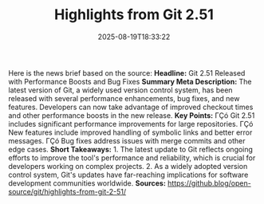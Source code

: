 ﻿---
title: "Highlights from Git 2.51"
date: "2025-08-19T18:33:22"
category: "Markets"
summary: ""
slug: "highlights from git 251"
source_urls:
  - "https://github.blog/open-source/git/highlights-from-git-2-51/"
seo:
  title: "Highlights from Git 2.51 | Hash n Hedge"
  description: ""
  keywords: ["news", "markets", "brief"]
---
Here is the news brief based on the source:  **Headline:** Git 2.51 Released with Performance Boosts and Bug Fixes  **Summary Meta Description:** The latest version of Git, a widely used version control system, has been released with several performance enhancements, bug fixes, and new features. Developers can now take advantage of improved checkout times and other performance boosts in the new release.  **Key Points:**  ΓÇó Git 2.51 includes significant performance improvements for large repositories. ΓÇó New features include improved handling of symbolic links and better error messages. ΓÇó Bug fixes address issues with merge commits and other edge cases.  **Short Takeaways:**  1. The latest update to Git reflects ongoing efforts to improve the tool's performance and reliability, which is crucial for developers working on complex projects. 2. As a widely adopted version control system, Git's updates have far-reaching implications for software development communities worldwide.  **Sources:**  https://github.blog/open-source/git/highlights-from-git-2-51/ 
